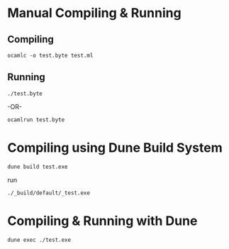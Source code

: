 # Manual Compiling & Running

## Compiling

```
ocamlc -o test.byte test.ml
```

## Running

```
./test.byte
```

-OR-

```
ocamlrun test.byte
```

# Compiling using Dune Build System

```
dune build test.exe
```

run

```
./_build/default/_test.exe
```

# Compiling & Running with Dune

```
dune exec ./test.exe
```
